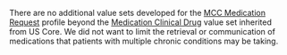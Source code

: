 There are no additional value sets developed for the [MCC Medication Request](StructureDefinition-MCCMedicationRequest.html) profile beyond the [Medication Clinical Drug](https://vsac.nlm.nih.gov/valueset/2.16.840.1.113762.1.4.1010.4/expansion) value set inherited from US Core. We did not want to limit the retrieval or communication of medications that patients with multiple chronic conditions may be taking.